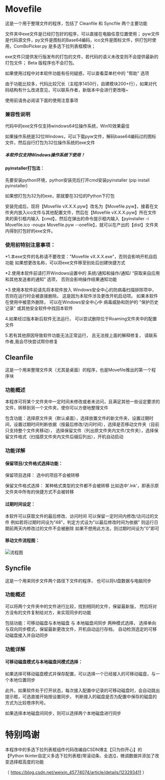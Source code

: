 # Movefile
这是一个用于整理文件的程序，包括了 Cleanfile 和 Syncfile 两个主要功能

文件夹中exe文件是已经打包好的程序，可以直接在电脑任意位置使用；
pyw文件是代码源文件，py文件是图标的Base64编码，ico文件是图标文件，供打包时使用，ComBoPicker.py 是多选下拉列表框模块；

exe文件只提供发行版发布的打包的文件，若代码的语义未改变则不会提供最新的打包文件；
Beta 版程序也不会打包。

如果使用过程中对本软件功能有任何疑惑，可以查看菜单栏中的 "帮助" 选项

由于功能比较多，代码比较冗长（主程序1450行，自建模块200+行），如果对代码结构有什么改进意见，可以联系作者，新版本中会进行更改哦~

使用前请务必阅读下面的使用注意事项

### 兼容性说明
代码中的exe文件仅支持windows64位操作系统，Win10效果最佳

如果操作系统是32位Windows，可以下载pyw文件，解码base64编码过的图标文件，然后自行打包为32位操作系统的exe文件

##### 本软件仅支持Windows操作系统下使用！

#### pyinstaller打包法：

先要安装python环境，python安装完后打开cmd安装pyinstaller (pip install pyinstaller)

如果想打包为32为的exe，那就要在32位的Python下打包

安装完成后，现将【Movefile vX.X.X.pyw】改名为【Movefile.pyw】，接着在文件夹内放入ico文件与其他配置文件，然后在【Movefile vX.X.X.pyw】所在文件夹的索引框内输入【cmd】，然后在弹出的命令提示框内输入【pyinstaller -i Movefile.ico -noupx Movefile.pyw --onefile】，就可以在产出的【dist】文件夹内得到打包好的exe文件。

### 使用前特别注意事项：
*1.本exe文件的名称请不要改变："Movefile vX.X.X.exe"，否则会影响开机自启功能
  如果想更改名称，可以将exe文件移至别处后创建快捷方式

*2.使用本软件前请打开Windows设置中的
  系统/通知和操作/通知/
  “获取来自应用和其他发送者的通知” 选项，
  否则会影响操作结果通知功能
  
*3.使用本软件前请先将本软件放入
  Windows安全中心的防病毒扫描排除项中，
  否则在运行时会被直接删除。
  这是因为本软件涉及更改开机启动项。
  如果本软件在使用中被意外删除，
  可以在Windows安全中心中
  病毒威胁和防护的 "保护历史记录"
  或其他安全软件中找回本软件
  
4.如果经过版本新后软件无法运行，
  可以尝试删除位于Roaming文件夹中的配置文件
  
5.若有其他原因导致软件功能无法正常运行，
  且无法按上面的解释修复，
  请联系作者,我会尽快尝试帮你修复

## Cleanfile
这是一个用来整理文件夹（尤其是桌面）的程序，也是Movefile推出的第一个程序块

### 功能概述
本程序可将某个文件夹中一定时间未修改或者未访问，且满足其他一些设定要求的文件，转移到另一个文件夹，使你可以方便地整理文件

包含功能：选择原文件夹（默认桌面），选择放置文件的新文件夹，设置过期时间，设置过期时间判断依据（按最后修改/访问时间），选择是否移动文件夹（目前只支持整个文件夹移动），
选择保留文件（列出原文件夹内文件/文件夹），选择保留文件格式（扫描原文件夹内文件后缀后列出），开机自动启动

### 功能详解

#### 保留项目/文件格式选择功能：
保留项目选择：
选中的项目不会被转移

保留文件格式选择：
某种格式类型的文件都不会被转移
比如选中'.lnk'，即表示原文件夹中所有的快捷方式不会被转移

#### 过期时间设定：
本软件可以获取文件的最后修改、访问时间
可以保留一定时间内修改/访问过的文件
例如若将过期时间设为"48"，判定方式设为"以最后修改时间为依据"
则运行日期前两天内修改过的文件不会被删除
如果不想用此方法，则过期时间设为"0"即可

#### 移动文件流程图：
![流程图](https://user-images.githubusercontent.com/120773486/212371363-01cd7daf-1114-4c2c-bd11-bbe22e9d2783.png)


## Syncfile
这是一个用来同步文件两个路径下文件的程序，
也可以将U盘数据与电脑同步

### 功能概述
可以将两个文件夹中的文件进行比较，找到相同的文件，保留最新版，
然后将对方没有的文件复制给对方，来实现同步的功能

包括功能：可移动磁盘与本地磁盘 与 本地磁盘间同步 两种模式选择，
选择单向与双向同步模式，保留最新更改文件，开机自动运行存档，
自动检测选定的可移动磁盘接入并自动同步

### 功能详解

#### 可移动磁盘模式与本地磁盘间模式选择：
如果选择可移动磁盘模式并保存配置，可以选择一个已经接入的可移动磁盘，与一个本地位置同步

此外，如果软件处于打开状态，每次接入配置中记录的可移动磁盘时，会自动跳出提示框，可选直接开始按设置同步。
判断接入的磁盘是否为配置中保存的磁盘的方式为比较卷序列号。

如果选择本地磁盘间同步，则可以选择两个本地磁盘进行同步

# 特别鸣谢
本程序中的多选下拉列表框组件代码改编自CSDN博主【只为你开心】的【Python tkinter自定义多选下拉列表框(带滚动条、全选)】，微调数据并添加了改变选择框高度的功能

（ https://blog.csdn.net/weixin_45774074/article/details/123293411 ）

